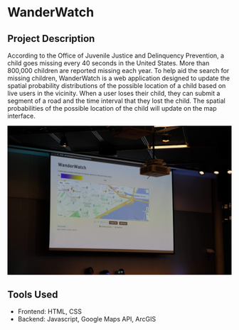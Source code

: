 # WanderWatch

## Project Description
According to the Office of Juvenile Justice and Delinquency Prevention, a child goes missing every 40 seconds in the United States. More than 800,000 children are reported missing each year. To help aid the search for missing children, WanderWatch is a web application designed to update the spatial probability distributions of the possible location of a child based on live users in the vicinity. When a user loses their child, they can submit a segment of a road and the time interval that they lost the child. The spatial probabilities of the possible location of the child will update on the map interface.

<img src="demo-image.JPG" width="800">

## Tools Used
* Frontend: HTML, CSS
* Backend: Javascript, Google Maps API, ArcGIS
